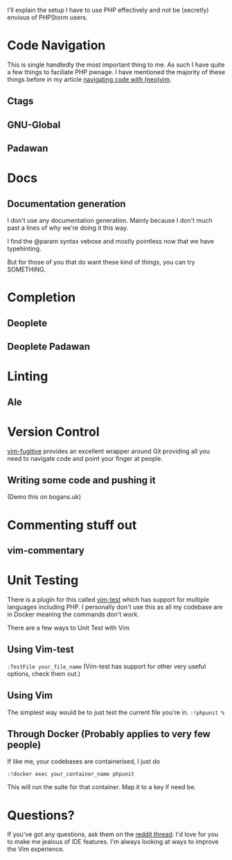 I'll explain the setup I have to use PHP effectively and not be (secretly) envious of PHPStorm users.

# Code Navigation

This is single handledly the most important thing to me. As such I have quite a few things to faciliate PHP pwnage.
I have mentioned the majority of these things before in my article [navigating code with (neo)vim]().

## Ctags

## GNU-Global

## Padawan

# Docs

## Documentation generation
I don't use any documentation generation.
Mainly because I don't much past a lines of
why we're doing it this way.

I find the @param syntax vebose and mostly
pointless now that we have typehinting.

But for those of you that do want these kind of things,
you can try SOMETHING.
# Completion

## Deoplete

## Deoplete Padawan

# Linting

## Ale

# Version Control

[vim-fugitive](LINK) provides an excellent wrapper around Git providing all you need
to navigate code and point your finger at people.

## Writing some code and pushing it
(Demo this on bogans.uk)

# Commenting stuff out

## vim-commentary

# Unit Testing

There is a plugin for this called [vim-test]() which has support for multiple languages including PHP.
I personally don't use this as all my codebase are in Docker meaning the commands don't work.

There are a few ways to Unit Test with Vim

## Using Vim-test

`:TestFile your_file_name`
(Vim-test has support for other very useful options, check them out.)

## Using Vim

The simplest way would be to just test the current file you're in.
`:!phpunit %`

## Through Docker (Probably applies to very few people)

If like me, your codebases are containerised, I just do

`:!docker exec your_container_name phpunit`

This will run the suite for that container.
Map it to a key if need be.

# Questions?

If you've got any questions, ask them on the [reddit thread](). I'd love for you
to make me jealous of IDE features. I'm always looking at ways to improve the Vim experience.
